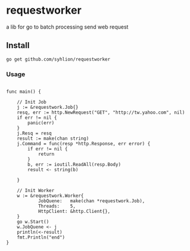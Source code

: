 # requestworker

a lib for go to batch processing send web request

## Install

`go get github.com/syhlion/requestworker`

### Usage

```

func main() {

    // Init Job
    j := &requestwork.Job{}
    resq, err := http.NewRequest("GET", "http://tw.yahoo.com", nil)
    if err != nil {
        panic(err)
    }
    j.Resq = resq
    result := make(chan string)
    j.Command = func(resp *http.Response, err error) {
        if err != nil {
            return
        }
        b, err := ioutil.ReadAll(resp.Body)
        result <- string(b)

    }

    // Init Worker
    w := &requestwork.Worker{
            JobQuene:   make(chan *requestwork.Job),
            Threads:    5,
            HttpClient: &http.Client{},
    }
    go w.Start()
    w.JobQuene <- j
    println(<-result)
    fmt.Println("end")
}

```

